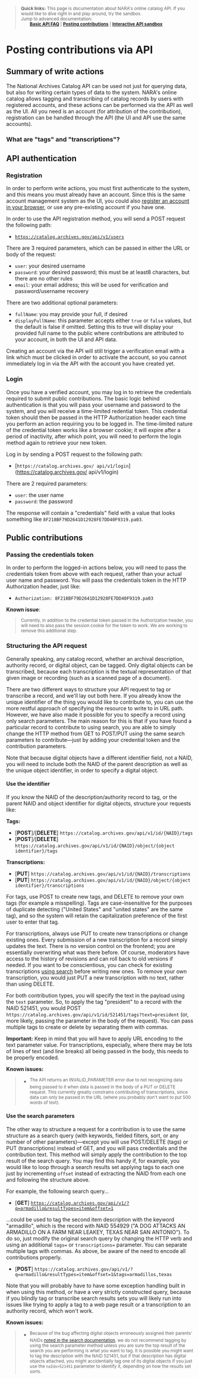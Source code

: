 > <sup>**Quick links:** This page is documentation about NARA's online catalog API. If you would like to dive right in and play around, try the sandbox. <br/> Jump to advanced documentation: </sup><br/>
> &nbsp; &nbsp; &nbsp; <sup>**[Basic API FAQ](README.md)** | **[Posting contributions](posting_contributions.md)** | **[Interactive API sandbox](https://catalog.archives.gov/interactivedocumentation)**</sup>

Posting contributions via API
==================
<!--
## Contents

- **[API basics](#api-basics)**
-->
## Summary of write actions

The National Archives Catalog API can be used not just for querying data, but also for writing certain types of data to the system. NARA's online catalog allows tagging and transcribing of catalog records by users with registered accounts, and these actions can be performed via the API as well as the UI. All you need is an account (for attribution of the contribution), registration can be handled through the API (the UI and API use the same accounts).

### What are "tags" and "transcriptions"?

## API authentication

### Registration

In order to perform write actions, you must first authenticate to the system, and this means you must already have an account. Since this is the same account management system as the UI, you could also [register an account in your browser](https://catalog.archives.gov/registration), or use any pre-existing account if you have one.

In order to use the API registration method, you will send a POST request the following path:

- [`https://catalog.archives.gov/api/v1/users`](https://catalog.archives.gov/api/v1/users)

There are 3 required parameters, which can be passed in either the URL or body of the request:
- `user`: your desired username
- `password`: your desired password; this must be at least8 characters, but there are no other rules
- `email`: your email address; this will be used for verification and password/username recovery

There are two additional optional parameters:
- `fullName`: you may provide your full, if desired
- `displayFullName`: this parameter accepts either `true` or `false` values, but the default is false if omitted. Setting this to true will display your provided full name to the public where contributions are attributed to your account, in both the UI and API data.

Creating an account via the API will still trigger a verification email with a link which must be clicked in order to activate the account, so you cannot immediately log in via the API with the account you have created yet.

### Login

Once you have a verified account, you may log in to retrieve the credentials required to submit public contributions. The basic logic behind authentication is that you will pass your username and password to the system, and you will receive a time-limited redential token. This credential token should then be passed in the HTTP Authorization header each time you perform an action requiring you to be logged in. The time-limited nature of the credential token works like a browser cookie; it will expire after a period of inactivity, after which point, you will need to perform the login method again to retrieve your new token.

Log in by sending a POST request to the following path:

- [`https://catalog.archives.gov/ api/v1/login`](https://catalog.archives.gov/ api/v1/login)

There are 2 required parameters:

- `user`: the user name
- `password`: the password

The response will contain a "credentials" field with a value that looks something like `8F218BF79D2641D12928FE7DD40F9319.pa03`.

## Public contributions

### Passing the credentials token

In order to perform the logged-in actions below, you will need to pass the credentials token from above with each request, rather than your actual user name and password. You will pass the credentials token in the HTTP Authorization header, just like:

- `Authorization: 8F218BF79D2641D12928FE7DD40F9319.pa03`

**Known issue**:
> <sup>Currently, in addition to the credential token passed in the Authorization header, you will need to also pass the session cookie for the token to work. We are working to remove this additional step.</sup>

### Structuring the API request

Generally speaking, any catalog record, whether an archival description, authority record, or digital object, can be tagged. Only digital objects can be transcribed, because each transcription is the textual representation of that given image or recording (such as a scanned page of a document).

There are two different ways to structure your API request to tag or transcribe a record, and we'll lay out both here. If you already know the unique identifier of the thing you would like to contribute to, you can use the more restful approach of specifying the resource to write to in URL path. However, we have also made it possible for you to specify a record using only search parameters. The main reason for this is that if you have found a particular record to contribute to using search, you are able to simply change the HTTP method from GET to POST/PUT using the same search parameters to contribute—just by adding your credential token and the contribution parameters.

Note that because digital objects have a different identifier field, not a NAID, you will need to include both the NAID of the parent description as well as the unique object identifier, in order to specify a digital object.

#### Use the identifier

If you know the NAID of the description/authority record to tag, or the parent NAID and object identifier for digital objects, structure your requests like:

**Tags:**

- [**POST**]/[**DELETE**] `https://catalog.archives.gov/api/v1/id/{NAID}/tags`
- [**POST**]/[**DELETE**] `https://catalog.archives.gov/api/v1/id/{NAID}/object/{object identifier}/tags`

**Transcriptions:**
- [**PUT**] `https://catalog.archives.gov/api/v1/id/{NAID}/transcriptions`
- [**PUT**] `https://catalog.archives.gov/api/v1/id/{NAID}/object/{object identifier}/transcriptions`

For tags, use POST to create new tags, and DELETE to remove your own tags (for example a misspelling). Tags are case-insensitive for the purposes of duplicate detecting ("United States" and "united states" are the same tag), and so the system will retain the capitalization preference of the first user to enter that tag.

For transcriptions, always use PUT to create new transcriptions or change existing ones. Every submission of a new transcription for a record simply updates the text. There is no version control on the frontend; you are essentially overwriting what was there before. Of course, moderators have access to the history of revisions and can roll back to old versions if needed. If you want to be conscientious, you can check for existing transcriptions [using search](search_and_export.md) before writing new ones. To remove your own transcription, you would just PUT a new transcription with no text, rather than using DELETE.

For both contribution types, you will specify the text in the payload using the `text` parameter. So, to apply the tag "president" to a record with the NAID 521451, you would POST `https://catalog.archives.gov/api/v1/id/521451/tags?text=president` (or, more likely, passing the parameter in the body of the request). You can pass multiple tags to create or delete by separating them with commas.

**Important:** Keep in mind that you will have to apply URL encoding to the text parameter value. For transcriptions, especially, where there may be lots of lines of text (and line breaks) all being passed in the body, this needs to be properly encoded.

**Known issues:**
> - <sup>The API returns an INVALID_PARAMETER error due to not recognizing data being passed to it when data is passed in the body of a PUT or DELETE request. This currently greatly constrains contributing of transcriptions, since data can only be passed in the URL (where you probably don't want to put 500 words of text).</sup>

#### Use the search parameters

The other way to structure a request for a contribution is to use the same structure as a search query (with keywords, fielded filters, sort, or any number of other parameters)—except you will use POST/DELETE (tags) or PUT (transcriptions) instead of GET, and you will pass credentials and the contribution text. This method will simply apply the contribution to the top result of the search query. You may find this handy if, for example, you would like to loop through a search results set applying tags to each one just by incrementing `offset` instead of extracting the NAID from each one and following the structure above.

For example, the following search query...

- [**GET**] [`https://catalog.archives.gov/api/v1/?q=armadillo&resultTypes=item&offset=1`](https://catalog.archives.gov/api/v1/?q=armadillo&resultTypes=series)

...could be used to tag the second item description with the keyword "armadillo", which is the record with NAID 554929 ("A DOG ATTACKS AN ARMADILLO ON A FARM NEAR LEAKEY, TEXAS NEAR SAN ANTONIO"). To do so, just modify the original search query by changing the HTTP verb and using an additional `tags=` or `transcriptions=` parameter. You can separate multiple tags with commas. As above, be aware of the need to encode all contributions properly.

- [**POST**] `https://catalog.archives.gov/api/v1/?q=armadillo&resultTypes=item&offset=1&tags=armadillos,texas`

Note that you will probably have to have some exception handling built in when using this method, or have a very strictly constructed query, because if you blindly tag or transcribe search results sets you will likely run into issues like trying to apply a tag to a web page result or a transcription to an authority record, which won't work.

**Known issues:**
> - <sup>Because of the bug affecting digital objects erroneously assigned their parents' NAIDs [noted in the search documentation](search_and_export.md#search-by-identifier), we do not recommend tagging by using the search parameter method unless you are sure the top result of the search you are performing is what you want to tag. It is possible you might want to tag the description with the NAID 521451, but if that description has digital objects attached, you might accidentially tag one of its digital objects if you just use the `naIds=521451` parameter to identify it, depending on how the results set sorts.</sup>
